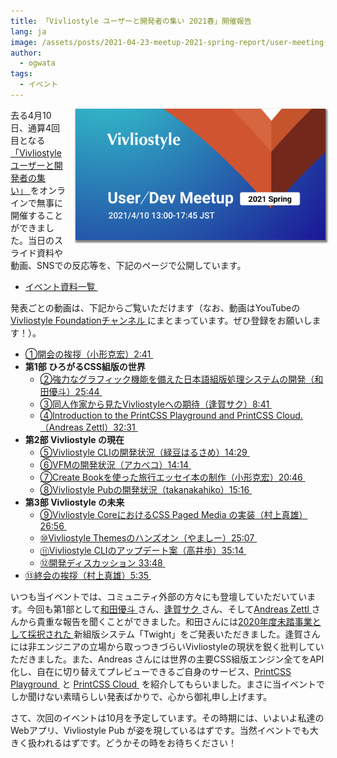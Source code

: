 ```yaml
---
title: 「Vivliostyle ユーザーと開発者の集い 2021春」開催報告
lang: ja
image: /assets/posts/2021-04-23-meetup-2021-spring-report/user-meeting-banner-2021spring.png
author:
  - ogwata
tags:
  - イベント
---
```

<div style="float: right; margin: 0 0 1em 1em;"><img src="/assets/posts/2021-04-23-meetup-2021-spring-report/user-meeting-banner-2021spring.png" alt="「Vivliostyle ユーザーと開発者の集い 2021春」開催報告" style="width: 400px; box-shadow: 1px 2px 2.5px 1.5px grey;" /></div>

去る4月10日、通算4回目となる[「Vivliostyle ユーザーと開発者の集い」 <i class="fas fa-external-link-alt"></i>](https://vivliostyle.connpass.com/event/208401/)をオンラインで無事に開催することができました。当日のスライド資料や動画、SNSでの反応等を、下記のページで公開しています。

- [イベント資料一覧 <i class="fas fa-external-link-alt"></i>](https://vivliostyle.connpass.com/event/208401/presentation/)

発表ごとの動画は、下記からご覧いただけます（なお、動画はYouTubeの[Vivliostyle Foundationチャンネル <i class="fas fa-external-link-alt"></i>](https://www.youtube.com/channel/UCMi_9RMA2z1AlX1dc_ImZbQ)にまとまっています。ぜひ登録をお願いします！）。

- [①開会の挨拶（小形克宏）2:41 <i class="fas fa-external-link-alt"></i>](https://youtu.be/7kOmS26TImo)
- **第1部 ひろがるCSS組版の世界**
    - [②強力なグラフィック機能を備えた日本語組版処理システムの開発（和田優斗）25:44 <i class="fas fa-external-link-alt"></i>](https://youtu.be/0fMba3srkXk)
    - [③同人作家から見たVivliostyleへの期待（逢賀サク）8:41 <i class="fas fa-external-link-alt"></i>](https://youtu.be/wx0wgsYVPgE)
    - [④Introduction to the PrintCSS Playground and PrintCSS Cloud.（Andreas Zettl）32:31 <i class="fas fa-external-link-alt"></i>](https://youtu.be/jPH0hwxn_WQ)
- **第2部 Vivliostyle の現在**
    - [⑤Vivliostyle CLIの開発状況（緑豆はるさめ）14:29 <i class="fas fa-external-link-alt"></i>](https://youtu.be/0-59ACZPapg)
    - [⑥VFMの開発状況（アカベコ）14:14 <i class="fas fa-external-link-alt"></i>](https://youtu.be/Y73ilw1AnqU)
    - [⑦Create Bookを使った旅行エッセイ本の制作（小形克宏）20:46 <i class="fas fa-external-link-alt"></i>](https://youtu.be/23IjGnwg-Vc)
    - [⑧Vivliostyle Pubの開発状況（takanakahiko）15:16 <i class="fas fa-external-link-alt"></i>](https://youtu.be/f3mcmEgzKH4)
- **第3部 Vivliostyle の未来**
    - [⑨Vivliostyle CoreにおけるCSS Paged Media の実装（村上真雄）26:56 <i class="fas fa-external-link-alt"></i>](https://youtu.be/_y3YBHNN2Oc)
    - [⑩Vivliostyle Themesのハンズオン（やましー）25:07 <i class="fas fa-external-link-alt"></i>](https://youtu.be/auqefAA0Bx0)
    - [⑪Vivliostyle CLIのアップデート案（高井歩）35:14 <i class="fas fa-external-link-alt"></i>](https://youtu.be/bAOqQ5TH1-A)
    - [⑫開発ディスカッション 33:48 <i class="fas fa-external-link-alt"></i>](https://youtu.be/2_2ABGuHuzQ)
- [⑬終会の挨拶（村上真雄）5:35 <i class="fas fa-external-link-alt"></i>](https://youtu.be/zVOvHUaF4Qk)

いつも当イベントでは、コミュニティ外部の方々にも登壇していただいています。今回も第1部として[和田優斗 <i class="fas fa-external-link-alt"></i>](https://twitter.com/kyoto_ysfh)さん、[逢賀サク <i class="fas fa-external-link-alt"></i>](https://twitter.com/ogs_52843)さん、そして[Andreas Zettl <i class="fas fa-external-link-alt"></i>](https://twitter.com/andreas_zettl)さんから貴重な報告を聞くことができました。和田さんには[2020年度未踏事業として採択された <i class="fas fa-external-link-alt"></i>](https://www.ipa.go.jp/jinzai/mitou/2020/gaiyou_sd-2.html)新組版システム「Twight」をご発表いただきました。逢賀さんには非エンジニアの立場から取っつきづらいVivliostyleの現状を鋭く批判していただきました。また、Andreas さんには世界の主要CSS組版エンジン全てをAPI化し、自在に切り替えてプレビューできるご自身のサービス、[PrintCSS Playground <i class="fas fa-external-link-alt"></i>](https://printcss.live/) と [PrintCSS Cloud <i class="fas fa-external-link-alt"></i>](https://printcss.cloud/) を紹介してもらいました。まさに当イベントでしか聞けない素晴らしい発表ばかりで、心から御礼申し上げます。

さて、次回のイベントは10月を予定しています。その時期には、いよいよ私達のWebアプリ、Vivliostyle Pub が姿を現しているはずです。当然イベントでも大きく扱われるはずです。どうかその時をお待ちください！